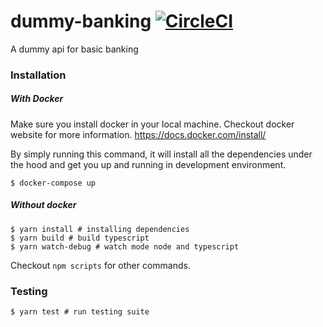 # dummy-banking [![CircleCI](https://circleci.com/gh/therealedsheenan/dummy-banking/tree/master.svg?style=svg)](https://circleci.com/gh/therealedsheenan/dummy-banking/tree/master)
A dummy api for basic banking

### Installation

##### With Docker
Make sure you install docker in your local machine.
Checkout docker website for more information.
https://docs.docker.com/install/

By simply running this command, it will install all the dependencies under the hood
and get you up and running in development environment.

```
$ docker-compose up
```

##### Without docker
```
$ yarn install # installing dependencies
$ yarn build # build typescript
$ yarn watch-debug # watch mode node and typescript
```

Checkout `npm scripts` for other commands.

### Testing

```
$ yarn test # run testing suite
```
